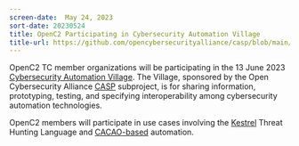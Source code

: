 ```yaml
---
screen-date:  May 24, 2023
sort-date: 20230524
title: OpenC2 Participating in Cybersecurity Automation Village 
title-url: https://github.com/opencybersecurityalliance/casp/blob/main/Plugfests/NextPlugfest/2023-06-13-USC/README.md
---
```


OpenC2 TC member organizations will be participating in the 13
June 2023 [Cybersecurity Automation
Village](https://github.com/opencybersecurityalliance/casp/blob/main/Plugfests/NextPlugfest/2023-06-13-USC).
The Village, sponsored by the Open Cybersecurity Alliance
[CASP](https://opencybersecurityalliance.org/casp/) subproject,
is for sharing information, prototyping, testing, and specifying
interoperability among cybersecurity automation technologies.

OpenC2 members will participate in use cases involving the
[Kestrel](https://github.com/opencybersecurityalliance/kestrel-lang)
Threat Hunting Language and
[CACAO-based](https://groups.oasis-open.org/communities/tc-community-home2?CommunityKey=b75cccb8-adc6-4de5-8b99-018dc7d322b6)
automation.
